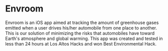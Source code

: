 # Envroom
Envroom is an iOS app aimed at tracking the amount of greenhouse gases emitted when a user drives his/her automobile from one place to another. This is our solution of minimizing the risks that automobiles have toward Earth's atmosphere and global warming. This app was created and tested in less than 24 hours at Los Altos Hacks and won Best Environmental Hack. 
